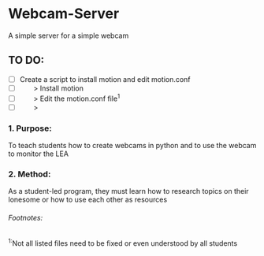 # Webcam-Server

A simple server for a simple webcam

## TO DO:
<!--- [ ] Find a method to mount a Pi
- [ ] Power the Pi with a battery
- [ ] Look through, fix, and understand:<sup>1</sup>
  1. webcam.py
   2. transfer.py
    3. transferToday.py
- [ ] Mount the webcam-->

- [ ] Create a script to install motion and edit motion.conf
- [ ] &nbsp;&nbsp;&nbsp;&nbsp;&nbsp;&nbsp; > Install motion
- [ ] &nbsp;&nbsp;&nbsp;&nbsp;&nbsp;&nbsp; > Edit the motion.conf file<sup>1</sup>
- [ ] &nbsp;&nbsp;&nbsp;&nbsp;&nbsp;&nbsp; > 

### 1. Purpose:
To teach students how to create webcams in python and to use the webcam to monitor the LEA

### 2. Method:
As a student-led program, they must learn how to research topics on their lonesome or how to use each other as resources

###### Footnotes:
<sup>1:</sup>Not all listed files need to be fixed or even understood by all students
